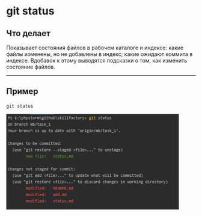 # git status #

## Что делает ##
Показывает состояния файлов в рабочем каталоге и индексе: 
какие файлы изменены, но не добавлены в индекс; 
какие ожидают коммита в индексе.
Вдобавок к этому выводятся подсказки о том, как изменить состояние файлов.
***

## Пример ##
```
git status
```

![](assets/img/git_status.png)
